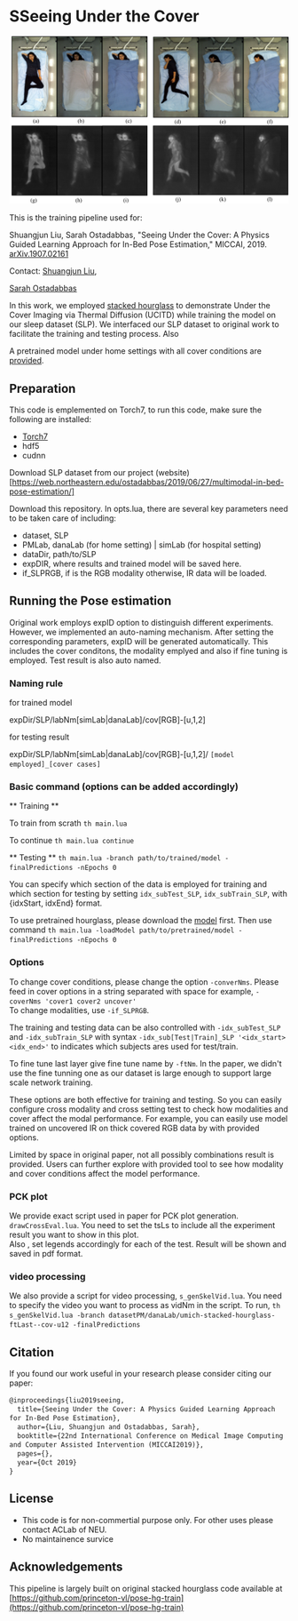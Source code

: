 # SSeeing Under the Cover

![multiModa](images/multimodal_imaging.png)

This is the training pipeline used for:

Shuangjun Liu, Sarah Ostadabbas, "Seeing Under the Cover: A Physics Guided Learning Approach for In-Bed Pose Estimation," MICCAI, 2019. [arXiv.1907.02161](https://arxiv.org/abs/1907.02161)

Contact: 
[Shuangjun Liu](shuliu@ece.neu.edu),

[Sarah Ostadabbas](ostadabbas@ece.neu.edu)

In this work, we employed [stacked hourglass](https://github.com/princeton-vl/pose-hg-train) to demonstrate Under the Cover Imaging via Thermal Diffusion (UCITD) while training the model on our sleep dataset (SLP). We interfaced our SLP dataset to original work to facilitate the training and testing process. Also 

A pretrained model under home settings with all cover conditions are [provided](http://www.coe.neu.edu/Research/AClab/SLP). 

## Preparation 
This code is emplemented on Torch7, 
to run this code, make sure the following are installed:

- [Torch7](https://github.com/torch/torch7)
- hdf5
- cudnn

Download SLP dataset from our project (website)[https://web.northeastern.edu/ostadabbas/2019/06/27/multimodal-in-bed-pose-estimation/]

Download this repository. In opts.lua, there are several key parameters need to be taken care of including: 

- dataset,  SLP  
- PMLab, 	danaLab (for home setting) | simLab (for hospital setting) 
- dataDir,  path/to/SLP 
- expDIR, 	where results and trained model will be saved here. 
- if_SLPRGB, if is the RGB modality otherwise, IR data will be loaded. 

## Running the Pose estimation  
Original work employs expID option to distinguish different experiments. However, we implemented an auto-naming mechanism. After setting the corresponding parameters, expID will be generated automatically. This includes the cover conditons, the modality emplyed and also if fine tuning is employed. Test result is also auto named. 

### Naming rule ###

for trained model 

expDir/SLP/labNm[simLab|danaLab]/cov[RGB]-[u,1,2]

for testing result 

expDir/SLP/labNm[simLab|danaLab]/cov[RGB]-[u,1,2]/ `[model employed]_[cover cases]`

### Basic command (options can be added accordingly) ###

** Training **

To train from scrath 
`th main.lua` 

To continue
`th main.lua continue`

** Testing **
`th main.lua -branch path/to/trained/model -finalPredictions -nEpochs 0` 

You can specify which section of the data is employed for training and which section for testing by setting `idx_subTest_SLP`, `idx_subTrain_SLP`, with {idxStart, idxEnd} format.  

To use pretrained hourglass, please download the [model](http://www-personal.umich.edu/~alnewell/pose/umich-stacked-hourglass.zip) first. Then use command 
`th main.lua -loadModel path/to/pretrained/model -finalPredictions -nEpochs 0`  

### Options ###
To change cover conditions,  please change the option `-converNms`. Please feed in cover options in a string separated with space for example, `-coverNms 'cover1 cover2 uncover'`  
To change modalities,  use `-if_SLPRGB`.  

The training and testing data can be also controlled with `-idx_subTest_SLP` and `-idx_subTrain_SLP` with syntax `-idx_sub[Test|Train]_SLP '<idx_start> <idx_end>'` to indicates which subjects ares used for test/train.

To fine tune last layer give fine tune name by  `-ftNm`. In the paper, we didn't use the fine tunning one as our dataset is large enough to support large scale network training. 

These options are both effective for training and testing. So you can easily configure cross modality and cross setting test to check how modalities and cover affect the modal performance. For example, you can easily use model trained on uncovered IR on thick covered RGB data by with provided options.  

Limited by space in original paper, not all possibly combinations result is provided. Users can further explore with provided tool to see how modality and cover conditions affect the model performance. 
 
### PCK plot ###

We provide exact script used in paper for PCK plot generation. `drawCrossEval.lua`. 
You need to set the tsLs to include all the experiment result you want to show in this plot.  
Also , set legends accordingly for each of the test.  Result will be shown and saved in pdf format.  

### video processing ###

We also provide a script for video processing,  `s_genSkelVid.lua`. You need to specify the video you want to process as vidNm in the script.  To run, 
`th s_genSkelVid.lua -branch datasetPM/danaLab/umich-stacked-hourglass-ftLast--cov-u12 -finalPredictions` 

## Citation 
If you found our work useful in your research please consider citing our paper:
```
@inproceedings{liu2019seeing,
  title={Seeing Under the Cover: A Physics Guided Learning Approach for In-Bed Pose Estimation},
  author={Liu, Shuangjun and Ostadabbas, Sarah},
  booktitle={22nd International Conference on Medical Image Computing and Computer Assisted Intervention (MICCAI2019)},
  pages={},
  year={Oct 2019}
}
```


## License 
* This code is for non-commertial purpose only. For other uses please contact ACLab of NEU. 
* No maintainence survice 

## Acknowledgements ##

This pipeline is largely built on original stacked hourglass code available at 
[https://github.com/princeton-vl/pose-hg-train](https://github.com/princeton-vl/pose-hg-train)

